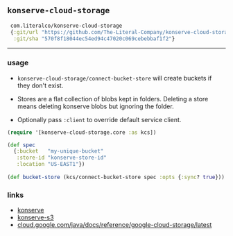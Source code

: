 ## `konserve-cloud-storage`

```clojure
 com.literalco/konserve-cloud-storage
 {:git/url "https://github.com/The-Literal-Company/konserve-cloud-storage.git"
  :git/sha "570f8f18044ec54ed94c47020c069cebebbaf1f2"}
```

<hr>

### usage

+ `konserve-cloud-storage/connect-bucket-store` will create buckets if they don't exist. 

+ Stores are a flat collection of blobs kept in folders. Deleting a store means deleting konserve blobs but ignoring the folder.

+ Optionally pass `:client` to override default service client.

```clojure
(require '[konserve-cloud-storage.core :as kcs])

(def spec
  {:bucket   "my-unique-bucket"
   :store-id "konserve-store-id"
   :location "US-EAST1"})
   
(def bucket-store (kcs/connect-bucket-store spec :opts {:sync? true}))
```

### links
+ [konserve](https://github.com/replikativ/konserve)
+ [konserve-s3](https://github.com/replikativ/konserve-s3)
+ [cloud.google.com/java/docs/reference/google-cloud-storage/latest](https://cloud.google.com/java/docs/reference/google-cloud-storage/latest/com.google.cloud.storage.Storage)
